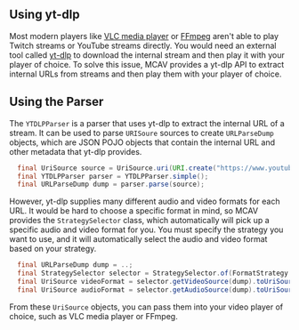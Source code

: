 ## Using yt-dlp
Most modern players like [VLC media player](https://www.videolan.org/vlc/) or [FFmpeg](https://ffmpeg.org/) aren't able 
to play Twitch streams or YouTube streams directly. You would need an external tool called [yt-dlp](https://github.com/yt-dlp/yt-dlp) 
to download the internal stream and then play it with your player of choice. To solve this issue, MCAV provides a 
yt-dlp API to extract internal URLs from streams and then play them with your player of choice.

## Using the Parser
The `YTDLPParser` is a parser that uses yt-dlp to extract the internal URL of a stream. It can be used to parse `URISoure`
sources to create `URLParseDump` objects, which are JSON POJO objects that contain the internal URL and other metadata
that yt-dlp provides.

```java
  final UriSource source = UriSource.uri(URI.create("https://www.youtube.com/watch?v=dQw4w9WgXcQ"));
  final YTDLPParser parser = YTDLPParser.simple();
  final URLParseDump dump = parser.parse(source);
```

However, yt-dlp supplies many different audio and video formats for each URL. It would be hard to choose a specific 
format in mind, so MCAV provides the `StrategySelector` class, which automatically will pick up a specific audio and 
video format for you. You must specify the strategy you want to use, and it will automatically select the audio and
video format based on your strategy.

```java
  final URLParseDump dump = ..;
  final StrategySelector selector = StrategySelector.of(FormatStrategy.FIRST_AUDIO, FormatStrategy.FIRST_VIDEO);
  final UriSource videoFormat = selector.getVideoSource(dump).toUriSource();
  final UriSource audioFormat = selector.getAudioSource(dump).toUriSource();
```

From these `UriSource` objects, you can pass them into your video player of choice, such as VLC media player or FFmpeg.
